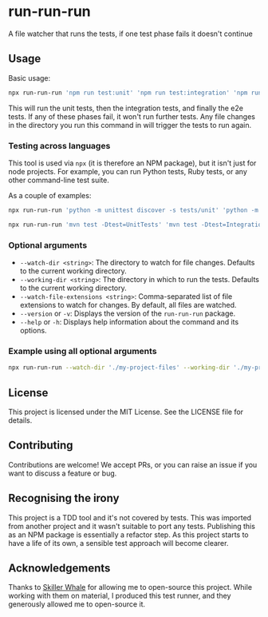 # run-run-run
A file watcher that runs the tests, if one test phase fails it doesn't continue

## Usage

Basic usage:

```bash
npx run-run-run 'npm run test:unit' 'npm run test:integration' 'npm run test:e2e'
```

This will run the unit tests, then the integration tests, and finally the e2e tests. If any of these phases fail, it won't run further tests.  Any file changes in the directory you run this command in will trigger the tests to run again.

### Testing across languages

This tool is used via `npx` (it is therefore an NPM package), but it isn't just for node projects. For example, you can run Python tests, Ruby tests, or any other command-line test suite.

As a couple of examples:

```bash
npx run-run-run 'python -m unittest discover -s tests/unit' 'python -m unittest discover -s tests/integration' 'python -m unittest discover -s tests/e2e'
```

```bash
npx run-run-run 'mvn test -Dtest=UnitTests' 'mvn test -Dtest=IntegrationTests' 'mvn test -Dtest=E2ETests'
```

### Optional arguments
- `--watch-dir <string>`: The directory to watch for file changes. Defaults to the current working directory.
- `--working-dir <string>`: The directory in which to run the tests. Defaults to the current working directory.
- `--watch-file-extensions <string>`: Comma-separated list of file extensions to watch for changes. By default, all files are watched.
- `--version` or `-v`: Displays the version of the `run-run-run` package.
- `--help` or `-h`: Displays help information about the command and its options.

### Example using all optional arguments

```bash
npx run-run-run --watch-dir './my-project-files' --working-dir './my-project-files/a-subdir-for-some-reason' --watch-file-extensions 'ts,json' 'npm run test:unit' 'npm run test:integration' 'npm run test:e2e'
```

## License
This project is licensed under the MIT License. See the LICENSE file for details.

## Contributing
Contributions are welcome! We accept PRs, or you can raise an issue if you want to discuss a feature or bug.

## Recognising the irony
This project is a TDD tool and it's not covered by tests.  This was imported from another project and it wasn't suitable to port any tests.  Publishing this as an NPM package is essentially a refactor step.  As this project starts to have a life of its own, a sensible test approach will become clearer.

## Acknowledgements
Thanks to [Skiller Whale](https://www.skillerwhale.com/) for allowing me to open-source this project.  While working with them on material, I produced this test runner, and they generously allowed me to open-source it.
